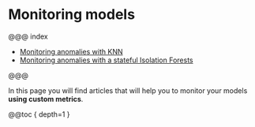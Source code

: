# Monitoring models

@@@ index

* [Monitoring anomalies with KNN](knn_anomaly_detection.md)
* [Monitoring anomalies with a stateful Isolation Forests](isolation_forest_anomaly_detection.md)

@@@

In this page you will find articles that will help you to monitor your models **using custom metrics**.

@@toc { depth=1 }
